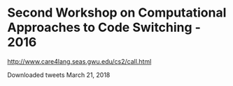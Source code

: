 # Second Workshop on Computational Approaches to Code Switching - 2016

http://www.care4lang.seas.gwu.edu/cs2/call.html

Downloaded tweets March 21, 2018



